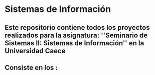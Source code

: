 # Sistemas de Información
## Este repositorio contiene todos los proyectos realizados para la asignatura: ''Seminario de Sistemas II: Sistemas de Información'' en la Universidad Caece
## Consiste en los :
